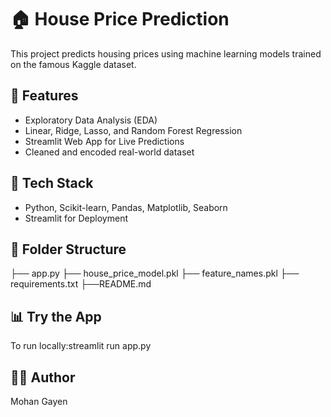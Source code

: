 # 🏠 House Price Prediction

This project predicts housing prices using machine learning models trained on the famous Kaggle dataset.

## 🚀 Features
- Exploratory Data Analysis (EDA)
- Linear, Ridge, Lasso, and Random Forest Regression
- Streamlit Web App for Live Predictions
- Cleaned and encoded real-world dataset

## 🧰 Tech Stack
- Python, Scikit-learn, Pandas, Matplotlib, Seaborn
- Streamlit for Deployment

## 📂 Folder Structure
├── app.py
├── house_price_model.pkl
├── feature_names.pkl
├── requirements.txt
├──README.md

## 📊 Try the App
To run locally:streamlit run app.py

## 👨‍💻 Author
Mohan Gayen